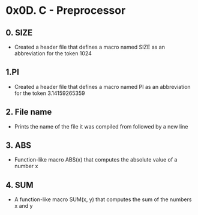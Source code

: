 # 0x0D. C - Preprocessor
## 0. SIZE
* Created a header file that defines a macro named SIZE as an abbreviation for the token 1024

## 1.PI
* Created a header file that defines a macro named PI as an abbreviation for the token 3.14159265359

## 2. File name
* Prints the name of the file it was compiled from followed by a new line

## 3. ABS
* Function-like macro ABS(x) that computes the absolute value of a number x

## 4. SUM
* A function-like macro SUM(x, y) that computes the sum of the numbers x and y
